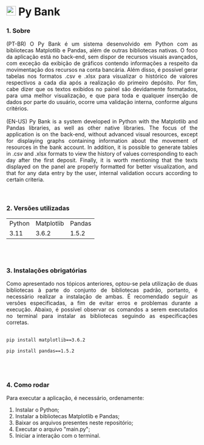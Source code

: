 # <img src="https://user-images.githubusercontent.com/110633725/224460842-e58596da-f9b9-43bc-a81e-d9d36289ea37.png" height="25"> Py Bank

### 1. Sobre
<div align="justify">
  (PT-BR) O Py Bank é um sistema desenvolvido em Python com as bibliotecas Matplotlib e Pandas, além de outras bibliotecas nativas. O foco da aplicação está no 
  back-end, sem dispor de recursos visuais avançados, com exceção da exibição de gráficos contendo informações a respeito da movimentação dos recursos na conta 
  bancária. Além disso, é possível gerar tabelas nos formatos .csv e .xlsx para visualizar o histórico de valores respectivos a cada dia após a realização do 
  primeiro depósito. Por fim, cabe dizer que os textos exibidos no painel são devidamente formatados, para uma melhor visualização, e que para toda e qualquer 
  inserção de dados por parte do usuário, ocorre uma validação interna, conforme alguns critérios.
  <br><br>
  (EN-US) Py Bank is a system developed in Python with the Matplotlib and Pandas libraries, as well as other native libraries. The focus of the application is on 
  the back-end, without advanced visual resources, except for displaying graphs containing information about the movement of resources in the bank account. In 
  addition, it is possible to generate tables in .csv and .xlsx formats to view the history of values corresponding to each day after the first deposit. Finally, 
  it is worth mentioning that the texts displayed on the panel are properly formatted for better visualization, and that for any data entry by the user, internal 
  validation occurs according to certain criteria.
</div>
<br><br>

### 2. Versões utilizadas
<table>
  <tr>
    <td>Python</td>
    <td>Matplotlib</td>
    <td>Pandas</td>
  </tr>
  <tr>
    <td>3.11</td>
    <td>3.6.2</td>
    <td>1.5.2</td>
  </tr>
</table>
<br><br>

### 3. Instalações obrigatórias
<div align="justify">
  Como apresentado nos tópicos anteriores, optou-se pela utilização de duas bibliotecas à parte do conjunto de bibliotecas padrão, portanto, é necessário realizar 
  a instalação de ambas. É recomendado seguir as versões especificadas, a fim de evitar erros e problemas durante a execução. Abaixo, é possível observar os 
  comandos a serem executados no terminal para instalar as bibliotecas seguindo as especificações corretas.
</div>
<br>

```bash
pip install matplotlib==3.6.2
```
```bash
pip install pandas==1.5.2
```
<br><br>

### 4. Como rodar
Para executar a aplicação, é necessário, ordenamente:
1. Instalar o Python;
2. Instalar a bibliotecas Matplotlib e Pandas;
3. Baixar os arquivos presentes neste repositório;
4. Executar o arquivo "main.py";
5. Iniciar a interação com o terminal.
